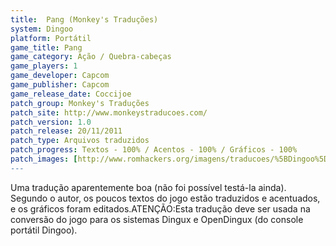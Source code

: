 ```yaml
---
title:  Pang (Monkey's Traduções)
system: Dingoo
platform: Portátil
game_title: Pang
game_category: Ação / Quebra-cabeças
game_players: 1
game_developer: Capcom
game_publisher: Capcom
game_release_date: Coccijoe
patch_group: Monkey's Traduções
patch_site: http://www.monkeystraducoes.com/
patch_version: 1.0
patch_release: 20/11/2011
patch_type: Arquivos traduzidos
patch_progress: Textos - 100% / Acentos - 100% / Gráficos - 100%
patch_images: [http://www.romhackers.org/imagens/traducoes/%5BDingoo%5D%20Pang%20-%20Monkey's%20Tradu%C3%A7%C3%B5es%20-%201.jpg,http://www.romhackers.org/imagens/traducoes/%5BDingoo%5D%20Pang%20-%20Monkey's%20Tradu%C3%A7%C3%B5es%20-%202.png,http://www.romhackers.org/imagens/traducoes/%5BDingoo%5D%20Pang%20-%20Monkey's%20Tradu%C3%A7%C3%B5es%20-%203.png]
---
```

Uma tradução aparentemente boa (não foi possível testá-la ainda). Segundo o autor, os poucos textos do jogo estão traduzidos e acentuados, e os gráficos foram editados.ATENÇÃO:Esta tradução deve ser usada na conversão do jogo para os sistemas Dingux e OpenDingux (do console portátil Dingoo).